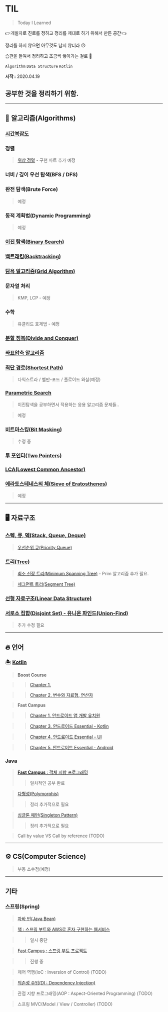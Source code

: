 # TIL

> Today I Learned

👉개발자로 진로를 정하고 정리를 제대로 하기 위해서 만든 공간👈

정리를 하지 않으면 아무것도 남지 않더라 😢

습관을 들여서 정리하고 조금씩 쌓아가는 걸로 👏

`Algorithm` `Data Structure`  `Kotlin` 

**시작 :** 2020.04.19  
## 공부한 것을 정리하기 위함. 

--- 
## 🌈 알고리즘(Algorithms)

### [시간복잡도](https://github.com/Rurril/TIL/blob/master/Algorithm/%EC%95%8C%EA%B3%A0%EB%A6%AC%EC%A6%98%EC%9D%98%20%EC%8B%9C%EA%B0%84%20%EB%B3%B5%EC%9E%A1%EB%8F%84%20%EB%B6%84%EC%84%9D.md)
### 정렬
> [위상 정렬](https://github.com/Rurril/TIL/blob/master/Algorithm/TopologicalSort.md) - 구현 파트 추가 예정 
### 너비 / 깊이 우선 탐색(BFS / DFS)
### 완전 탐색(Brute Force)
> 예정
### 동적 계획법(Dynamic Programming)
> 예정
### [이진 탐색(Binary Search)](https://github.com/Rurril/TIL/blob/master/Algorithm/%EC%9D%B4%EC%A7%84%ED%83%90%EC%83%89.md)
### [백트래킹(Backtracking)](https://github.com/Rurril/TIL/blob/master/Algorithm/Backtracking.md)
### [탐욕 알고리즘(Grid Algorithm)](https://github.com/Rurril/TIL/blob/master/Algorithm/%EA%B7%B8%EB%A6%AC%EB%93%9C%20%EC%95%8C%EA%B3%A0%EB%A6%AC%EC%A6%98.md)
### 문자열 처리
> KMP, LCP - 예정
### 수학
> 유클리드 호제법 - 예정
### [분할 정복(Divide and Conquer)](https://github.com/Rurril/TIL/blob/master/Algorithm/%EB%B6%84%ED%95%A0%EC%A0%95%EB%B3%B5.md)
### [좌표압축 알고리즘](https://github.com/Rurril/TIL/blob/master/Algorithm/%EC%A2%8C%ED%91%9C%EC%95%95%EC%B6%95%EC%95%8C%EA%B3%A0%EB%A6%AC%EC%A6%98.md)
### [최단 경로(Shortest Path)](https://github.com/Rurril/TIL/blob/master/Algorithm/%EC%B5%9C%EB%8B%A8%EA%B2%BD%EB%A1%9C%EC%95%8C%EA%B3%A0%EB%A6%AC%EC%A6%98.md)
> 다익스트라 / 벨만-포드 / 플로이드 와샬(예정)
### [Parametric Search]()
> 이진탐색을 공부하면서 적용하는 응용 알고리즘 문제들..

> 예정
### [비트마스킹(Bit Masking)](https://github.com/Rurril/TIL/blob/master/Algorithm/%EB%B9%84%ED%8A%B8%EB%A7%88%EC%8A%A4%ED%82%B9.md)
> 수정 중
### [투 포인터(Two Pointers)](https://github.com/Rurril/TIL/blob/master/Algorithm/TwoPoinrters.md)

### [LCA(Lowest Common Ancestor)](https://github.com/Rurril/TIL/blob/master/Algorithm/LCA.md)

### [에라토스테네스의 체(Sieve of Eratosthenes)](https://github.com/Rurril/TIL/blob/master/Algorithm/Eratosthenes.md)
> 예정

---

## 🖥 자료구조

### [스텍, 큐, 덱(Stack, Queue, Deque)](https://github.com/Rurril/TIL/blob/master/Data_Structure/StackQueueDeque.md)
> [우선순위 큐(Priority Queue)](https://github.com/Rurril/TIL/blob/master/Data_Structure/PriorityQueue.md)
### [트리(Tree)](https://github.com/Rurril/TIL/blob/master/Data_Structure/Tree.md)
> [최소 신장 트리(Minimum Spanning Tree)](https://github.com/Rurril/TIL/blob/master/Data_Structure/MinimumSpanningTree.md) - Prim 알고리즘 추가 필요. 

> [세그먼트 트리(Segment Tree)](https://github.com/Rurril/TIL/blob/master/Data_Structure/SegmentTree.md)

### [선형 자료구조(Linear Data Structure)](https://github.com/Rurril/TIL/blob/master/Data_Structure/선형자료구조.md)

### [서로소 집합(Disjoint Set) - 유니온 파인드(Union-Find)](https://github.com/Rurril/TIL/blob/master/Data_Structure/Disjoint_Set.md)
> 추가 수정 필요

---

## 🔥 언어

### 🏝 [Kotlin](https://github.com/Rurril/TIL/blob/master/Language/Kotlin/README.md)

> **Boost Course**

>> [Chapter 1.](https://github.com/Rurril/TIL/blob/master/Language/Kotlin/Study/BoostCourse/chapter1.md)

>> [Chapter 2. 변수와 자료형, 연산자](https://github.com/Rurril/TIL/blob/master/Language/Kotlin/Study/BoostCourse/chapter2.md)

> **Fast Campus**

>> [Chapter 1. 안드로이드 앱 개발 유치원](https://github.com/Rurril/TIL/blob/master/Language/Kotlin/Study/FastCampus/Chapter1.md)

>> [Chapter 3. 안드로이드 Essential - Kotlin](https://github.com/Rurril/TIL/blob/master/Language/Kotlin/Study/FastCampus/Chapter3.md)

>> [Chapter 4. 안드로이드 Essential - UI](https://github.com/Rurril/TIL/blob/master/Language/Kotlin/Study/FastCampus/Chapter4.md)

>> [Chapter 5. 안드로이드 Essential - Android](https://github.com/Rurril/TIL/blob/master/Language/Kotlin/Study/FastCampus/Chapter5.md)

### Java

> [**Fast Campus** : 객체 지향 프로그래밍](https://github.com/Rurril/TIL/blob/master/Language/Java/OOP.md)
>> 일차적인 공부 완료

> [다형성(Polymorphis)](https://github.com/Rurril/TIL/blob/master/Language/Java/Polymorphis.md)
>> 정리 추가적으로 필요

> [싱글톤 패턴(Singleton Pattern)](https://github.com/Rurril/TIL/blob/master/Language/Java/SingletonPattern.md)
>> 정리 추가적으로 필요

> Call by value VS Call by reference (TODO)
---

## ⚙️ CS(Computer Science)

> 부동 소수점(예정)

---


## 기타

### 스프링(Spring)

> [자바 빈(Java Bean)](https://github.com/Rurril/TIL/blob/master/Other/Spring/JavaBean.md)

> [책 : 스프링 부트와 AWS로 혼자 구현하는 웹서비스](https://github.com/Rurril/TIL/blob/master/Other/Spring/SpringBootsAndAWS.md)

>> 일시 중단

> [Fast Campus : 스프링 부트 프로젝트](https://github.com/Rurril/TIL/blob/master/Other/Spring/SpringBootsProjects.md)

>> 진행 중


> 제어 역행(IoC : Inversion of Control) (TODO)

> [의존성 주입(DI : Dependency Injection)](https://github.com/Rurril/TIL/blob/master/Other/Spring/DI.md)

> 관점 지향 프로그래밍(AOP : Aspect-Oriented Programming) (TODO)

> 스프링 MVC(Model / View / Controller) (TODO)

